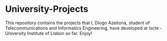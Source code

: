 # University-Projects
This repository contains the projects that I, Diogo Azeitona, student of Telecommunications and Informatics Engineering, have developed at Iscte - University Institute of Lisbon so far. Enjoy!
